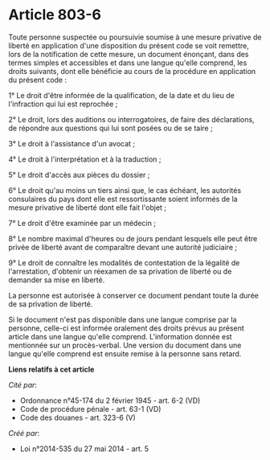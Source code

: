 # Article 803-6

Toute personne suspectée ou poursuivie soumise à une mesure privative de liberté en application d'une disposition du présent
code se voit remettre, lors de la notification de cette mesure, un document énonçant, dans des termes simples et accessibles
et dans une langue qu'elle comprend, les droits suivants, dont elle bénéficie au cours de la procédure en application du
présent code : 

1° Le droit d'être informée de la qualification, de la date et du lieu de l'infraction qui lui est reprochée ; 

2° Le droit, lors des auditions ou interrogatoires, de faire des déclarations, de répondre aux questions qui lui sont posées
ou de se taire ; 

3° Le droit à l'assistance d'un avocat ; 

4° Le droit à l'interprétation et à la traduction ; 

5° Le droit d'accès aux pièces du dossier ; 

6° Le droit qu'au moins un tiers ainsi que, le cas échéant, les autorités consulaires du pays dont elle est ressortissante
soient informés de la mesure privative de liberté dont elle fait l'objet ; 

7° Le droit d'être examinée par un médecin ; 

8° Le nombre maximal d'heures ou de jours pendant lesquels elle peut être privée de liberté avant de comparaître devant une
autorité judiciaire ; 

9° Le droit de connaître les modalités de contestation de la légalité de l'arrestation, d'obtenir un réexamen de sa privation
de liberté ou de demander sa mise en liberté. 

La personne est autorisée à conserver ce document pendant toute la durée de sa privation de liberté. 

Si le document n'est pas disponible dans une langue comprise par la personne, celle-ci est informée oralement des droits
prévus au présent article dans une langue qu'elle comprend. L'information donnée est mentionnée sur un procès-verbal. Une
version du document dans une langue qu'elle comprend est ensuite remise à la personne sans retard.

**Liens relatifs à cet article**

_Cité par_:

  - Ordonnance n°45-174 du 2 février 1945 - art. 6-2 (VD)
  - Code de procédure pénale - art. 63-1 (VD)
  - Code des douanes - art. 323-6 (V)

_Créé par_:

  - Loi n°2014-535 du 27 mai 2014 - art. 5
